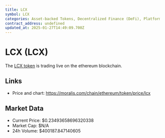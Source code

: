 ```yaml
---
title: LCX
symbol: LCX
categories: Asset-backed Tokens, Decentralized Finance (DeFi), Platform-Based Utility Tokens
contract_address: undefined
updated_at: 2025-01-27T14:49:09.700Z
---
```


# LCX (LCX)
The [LCX token](https://moralis.com/chain/ethereum/token/price/lcx) is trading live on the ethereum blockchain.

## Links
- Price and chart: https://moralis.com/chain/ethereum/token/price/lcx

## Market Data
- Current Price: $0.23493658696320338
- Market Cap: $N/A
- 24h Volume: $400187.847140605
